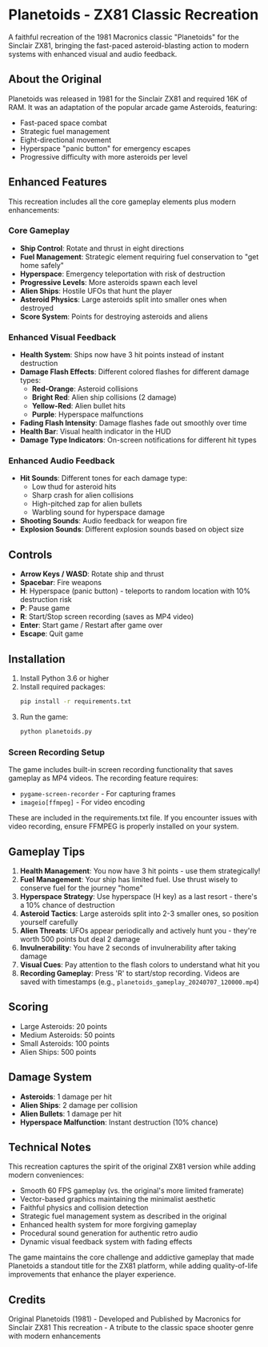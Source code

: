 # Planetoids - ZX81 Classic Recreation

A faithful recreation of the 1981 Macronics classic "Planetoids" for the Sinclair ZX81, bringing the fast-paced asteroid-blasting action to modern systems with enhanced visual and audio feedback.

## About the Original

Planetoids was released in 1981 for the Sinclair ZX81 and required 16K of RAM. It was an adaptation of the popular arcade game Asteroids, featuring:

- Fast-paced space combat
- Strategic fuel management
- Eight-directional movement
- Hyperspace "panic button" for emergency escapes
- Progressive difficulty with more asteroids per level

## Enhanced Features

This recreation includes all the core gameplay elements plus modern enhancements:

### Core Gameplay
- **Ship Control**: Rotate and thrust in eight directions
- **Fuel Management**: Strategic element requiring fuel conservation to "get home safely"
- **Hyperspace**: Emergency teleportation with risk of destruction
- **Progressive Levels**: More asteroids spawn each level
- **Alien Ships**: Hostile UFOs that hunt the player
- **Asteroid Physics**: Large asteroids split into smaller ones when destroyed
- **Score System**: Points for destroying asteroids and aliens

### Enhanced Visual Feedback
- **Health System**: Ships now have 3 hit points instead of instant destruction
- **Damage Flash Effects**: Different colored flashes for different damage types:
  - **Red-Orange**: Asteroid collisions
  - **Bright Red**: Alien ship collisions (2 damage)
  - **Yellow-Red**: Alien bullet hits
  - **Purple**: Hyperspace malfunctions
- **Fading Flash Intensity**: Damage flashes fade out smoothly over time
- **Health Bar**: Visual health indicator in the HUD
- **Damage Type Indicators**: On-screen notifications for different hit types

### Enhanced Audio Feedback
- **Hit Sounds**: Different tones for each damage type:
  - Low thud for asteroid hits
  - Sharp crash for alien collisions
  - High-pitched zap for alien bullets
  - Warbling sound for hyperspace damage
- **Shooting Sounds**: Audio feedback for weapon fire
- **Explosion Sounds**: Different explosion sounds based on object size

## Controls

- **Arrow Keys / WASD**: Rotate ship and thrust
- **Spacebar**: Fire weapons
- **H**: Hyperspace (panic button) - teleports to random location with 10% destruction risk
- **P**: Pause game
- **R**: Start/Stop screen recording (saves as MP4 video)
- **Enter**: Start game / Restart after game over
- **Escape**: Quit game

## Installation

1. Install Python 3.6 or higher
2. Install required packages:
   ```bash
   pip install -r requirements.txt
   ```
3. Run the game:
   ```bash
   python planetoids.py
   ```

### Screen Recording Setup

The game includes built-in screen recording functionality that saves gameplay as MP4 videos. The recording feature requires:

- `pygame-screen-recorder` - For capturing frames
- `imageio[ffmpeg]` - For video encoding

These are included in the requirements.txt file. If you encounter issues with video recording, ensure FFMPEG is properly installed on your system.

## Gameplay Tips

1. **Health Management**: You now have 3 hit points - use them strategically!
2. **Fuel Management**: Your ship has limited fuel. Use thrust wisely to conserve fuel for the journey "home"
3. **Hyperspace Strategy**: Use hyperspace (H key) as a last resort - there's a 10% chance of destruction
4. **Asteroid Tactics**: Large asteroids split into 2-3 smaller ones, so position yourself carefully
5. **Alien Threats**: UFOs appear periodically and actively hunt you - they're worth 500 points but deal 2 damage
6. **Invulnerability**: You have 2 seconds of invulnerability after taking damage
7. **Visual Cues**: Pay attention to the flash colors to understand what hit you
8. **Recording Gameplay**: Press 'R' to start/stop recording. Videos are saved with timestamps (e.g., `planetoids_gameplay_20240707_120000.mp4`)

## Scoring

- Large Asteroids: 20 points
- Medium Asteroids: 50 points  
- Small Asteroids: 100 points
- Alien Ships: 500 points

## Damage System

- **Asteroids**: 1 damage per hit
- **Alien Ships**: 2 damage per collision
- **Alien Bullets**: 1 damage per hit
- **Hyperspace Malfunction**: Instant destruction (10% chance)

## Technical Notes

This recreation captures the spirit of the original ZX81 version while adding modern conveniences:

- Smooth 60 FPS gameplay (vs. the original's more limited framerate)
- Vector-based graphics maintaining the minimalist aesthetic
- Faithful physics and collision detection
- Strategic fuel management system as described in the original
- Enhanced health system for more forgiving gameplay
- Procedural sound generation for authentic retro audio
- Dynamic visual feedback system with fading effects

The game maintains the core challenge and addictive gameplay that made Planetoids a standout title for the ZX81 platform, while adding quality-of-life improvements that enhance the player experience.

## Credits

Original Planetoids (1981) - Developed and Published by Macronics for Sinclair ZX81
This recreation - A tribute to the classic space shooter genre with modern enhancements
